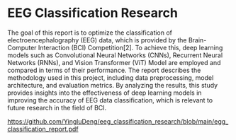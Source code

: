 # EEG Classification Research

The goal of this report is to optimize the classification of electroencephalography (EEG) data, which is provided by the Brain-Computer Interaction (BCI) Competition[2]. To achieve this, deep learning models such as Convolutional Neural Networks (CNNs), Recurrent Neural Networks (RNNs), and Vision Transformer (ViT) Model are employed and compared in terms of their performance. The report describes the methodology used in this project, including data preprocessing, model architecture, and evaluation metrics. By analyzing the results, this study provides insights into the effectiveness of deep learning models in improving the accuracy of EEG data classification, which is relevant to future research in the field of BCI.

https://github.com/YingluDeng/eeg_classification_research/blob/main/egg_classification_report.pdf
